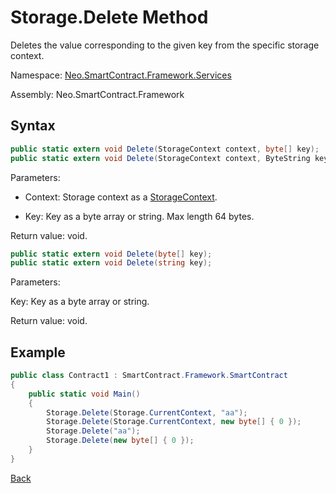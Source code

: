 # Storage.Delete Method

Deletes the value corresponding to the given key from the specific storage context.

Namespace: [Neo.SmartContract.Framework.Services](../../services.md)

Assembly: Neo.SmartContract.Framework

## Syntax

```c#
public static extern void Delete(StorageContext context, byte[] key);
public static extern void Delete(StorageContext context, ByteString key);
```

Parameters:

- Context: Storage context as a [StorageContext](../StorageContext.md).

- Key: Key as a byte array or string. Max length 64 bytes.


Return value: void.

```c#
public static extern void Delete(byte[] key);
public static extern void Delete(string key);
```

Parameters:

Key: Key as a byte array or string.

Return value: void.

## Example

```c#
public class Contract1 : SmartContract.Framework.SmartContract
{
    public static void Main()
    {
        Storage.Delete(Storage.CurrentContext, "aa");
        Storage.Delete(Storage.CurrentContext, new byte[] { 0 });
        Storage.Delete("aa");
        Storage.Delete(new byte[] { 0 });
    }
}
```



[Back](../Storage.md)
